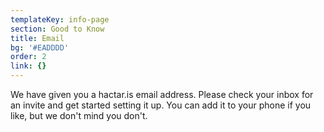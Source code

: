 ```yaml
---
templateKey: info-page
section: Good to Know
title: Email
bg: '#EADDDD'
order: 2
link: {}
---
```

We have given you a hactar.is email address. Please check your inbox for an invite and get started setting it up. You can add it to your phone if you like, but we don't mind you don't.
